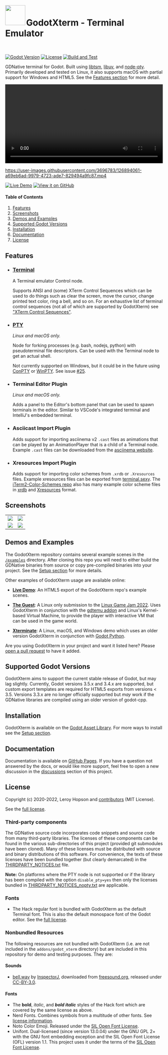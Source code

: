 <img align="left" width="64" height="64" src="./media/icon.png">

# GodotXterm - Terminal Emulator

<br/>

[![Godot Version](https://img.shields.io/badge/Godot-3.4.x-blue.svg)](#supported-godot-versions)
[![License](https://img.shields.io/badge/License-MIT-green.svg)](https://github.com/lihop/godot-xterm/blob/stable/LICENSE.md)
[![Build and Test](https://github.com/lihop/godot-xterm/actions/workflows/main.yml/badge.svg?event=schedule)](https://github.com/lihop/godot-xterm/actions/workflows/main.yml)

GDNative terminal for Godot.
Built using [libtsm](https://www.freedesktop.org/wiki/Software/libtsm/), [libuv](https://github.com/libuv/libuv), and [node-pty](https://github.com/microsoft/node-pty).
Primarily developed and tested on Linux, it also supports macOS with partial support for Windows and HTML5. See the [Features section](#features) for more detail.

<video width="100%" controls>
  <source src="https://user-images.githubusercontent.com/3696783/126894061-a69eb6ad-9979-4723-ade7-829494a9fc87.mp4" />
</video>

<div id="video-preview">

https://user-images.githubusercontent.com/3696783/126894061-a69eb6ad-9979-4723-ade7-829494a9fc87.mp4

</div>

[![Live Demo](./media/live_demo_button.png)](https://lihop.github.io/godot-xterm-dist/demo)
[![View it on GitHub](./media/view_it_on_github_button.png)](https://github.com/lihop/godot-xterm)

#### Table of Contents

1. [Features](#features)
2. [Screenshots](#screenshots)
3. [Demos and Examples](#demos-and-examples)
4. [Supported Godot Versions](#supported-godot-versions)
5. [Installation](#installation)
6. [Documentation](#documentation)
7. [License](#license)

## Features

- ### [Terminal](https://lihop.github.io/godot-xterm/api/terminal)

  A Terminal emulator Control node.

  Supports ANSI and (some) XTerm Control Sequences which can be used to do things such as clear the screen, move the cursor, change printed text color, ring a bell, and so on.
  For an exhaustive list of terminal control sequences (not all of which are supported by GodotXterm) see ["XTerm Control Sequences"](https://invisible-island.net/xterm/ctlseqs/ctlseqs.html).

- ### [PTY](https://lihop.github.io/godot-xterm/api/pty)

  _Linux and macOS only._

  Node for forking processes (e.g. bash, nodejs, python) with pseudoterminal file descriptors.
  Can be used with the Terminal node to get an actual shell.

  Not currently supported on Windows, but it could be in the future using [ConPTY](https://docs.microsoft.com/en-us/windows/console) or [WinPTY](https://github.com/rprichard/winpty).
  See issue [\#25](https://github.com/lihop/godot-xterm/issues/25).

- ### Terminal Editor Plugin

  _Linux and macOS only._

  Adds a panel to the Editor's bottom panel that can be used to spawn terminals in the editor.
  Similar to VSCode's integrated terminal and IntelliJ's embedded terminal.

- ### Asciicast Import Plugin

  Adds support for importing asciinema v2 `.cast` files as animations that can be played by an AnimationPlayer that is a child of a Terminal node.
  Example `.cast` files can be downloaded from the [asciinema website](https://asciinema.org).

- ### Xresources Import Plugin
  Adds support for importing color schemes from `.xrdb` or `.Xresources` files.
  Example xresources files can be exported from [terminal.sexy](https://terminal.sexy).
  The [iTerm2-Color-Schemes repo](https://github.com/mbadolato/iTerm2-Color-Schemes) also has many example color scheme files in [xrdb](https://github.com/mbadolato/iTerm2-Color-Schemes/tree/master/xrdb) and [Xresources](https://github.com/mbadolato/iTerm2-Color-Schemes/tree/master/Xresources) format.

## Screenshots

|                                        |                                        |
| -------------------------------------- | -------------------------------------- |
| ![](./media/screenshot_editor.png)     | ![](./media/screenshot_the_guest.png)  |
| ![](./media/screenshot_retro_term.jpg) | ![](./media/screenshot_xterminate.png) |

## Demos and Examples

The GodotXterm repository contains several example scenes in the [`/examples`](https://github.com/lihop/godot-xterm/tree/stable/examples) directory.
After cloning this repo you will need to either build the GDNative binaries from source or copy pre-compiled binaries into your project.
See the [Setup section](https://lihop.github.io/godot-xterm/setup) for more details.

Other examples of GodotXterm usage are available online:

- [**Live Demo**](https://lihop.github.io/godot-xterm-dist/demo): An HTML5 export of the GodotXterm repo's example scenes.

- [**The Guest**](https://lihop.itch.io/the-guest): A Linux only submission to the [Linux Game Jam 2022](https://itch.io/jam/linux-game-jam-2022). Uses GodotXterm in conjunction with the [gdtemu addon](https://github.com/lihop/gdtemu) and Linux's Kernel-based Virtual Machine, to provide the player with interactive VM that can be used in the game world.

- [**Xterminate**](https://lihop.itch.io/xterminate): A Linux, macOS, and Windows demo which uses an older version GodotXterm in conjunction with [Godot Python](https://github.com/touilleMan/godot-python).

Are you using GodotXterm in your project and want it listed here? Please [open a pull request](https://github.com/lihop/godot-xterm/pulls) to have it added.

## Supported Godot Versions

GodotXterm aims to support the current stable release of Godot, but may lag slightly.
Currently, Godot versions 3.5.x and 3.4.x are supported, but custom export templates
are required for HTML5 exports from versions < 3.5.
Versions 3.3.x are no longer officially supported but _may_ work if the GDNative libraries are
compiled using an older version of godot-cpp.

## Installation

GodotXterm is available on the [Godot Asset Library](https://godotengine.org/asset-library/asset/1007).
For more ways to install see the [Setup section](https://lihop.github.io/godot-xterm/setup).

## Documentation

Documentation is available on [GitHub Pages](https://lihop.github.io/godot-xterm).
If you have a question not answered by the docs, or would like more support, feel free to open a new discussion in the [discussions](https://github.com/lihop/godot-xterm/discussions) section of this project.

## License

Copyright (c) 2020-2022, Leroy Hopson and [contributors](https://github.com/lihop/godot-xterm/graphs/contributors) (MIT License).

See the [full license](https://github.com/lihop/godot-xterm/blob/stable/LICENSE.md).

### Third-party components

The GDNative source code incorporates code snippets and source code from many third-party libraries. The licenses of these components can be found in the various sub-directories of this project (provided git submodules have been cloned). Many of these licenses must be distributed with source and binary distributions of this software. For convenience, the texts of these licenses have been bundled together (but clearly demarcated) in the [THIRDPARTY_NOTICES.txt](https://github.com/lihop/godot-xterm/blob/stable/addons/godot_xterm/THIRDPARTY_NOTICES.txt) file.

**Note:** On platforms where the PTY node is not supported or if the library has been compiled with the option `disable_pty=yes` then only the licenses bundled in [THIRDPARTY_NOTICES_nopty.txt](https://github.com/lihop/godot-xterm/blob/stable/addons/godot_xterm/THIRDPARTY_NOTICES_nopty.txt) are applicable.

### Fonts

- The Hack regular font is bundled with GodotXterm as the default Terminal font. This is also the default monospace font of the Godot editor. See the [full license](https://github.com/lihop/godot-xterm/blob/stable/addons/godot_xterm/themes/fonts/hack/LICENSE.md).

### Nonbundled Resources

The following resources are not bundled with GodotXterm (i.e. are not included in the `addons/godot_xterm` directory) but are included in this repository for demo and testing purposes. They are:

#### Sounds

- [bell.wav](https://github.com/lihop/godot-xterm/blob/stable/themes/audio/bell.wav) by [InspectorJ](https://www.jshaw.co.uk), downloaded from [freesound.org](https://freesound.org/people/InspectorJ/sounds/484344/), released under [CC-BY-3.0](https://creativecommons.org/licenses/by/3.0/).

#### Fonts

- The **bold**, _italic_, and **_bold italic_** styles of the Hack font which are covered by the same license as above.
- Nerd Fonts. Combines symbols from a multitude of other fonts. See [license information](https://github.com/lihop/godot-xterm/blob/stable/themes/fonts/nerd_fonts/README.md).
- Noto Color Emoji. Released under the [SIL Open Font License](https://github.com/lihop/godot-xterm/blob/stable/themes/fonts/noto_color_emoji/LICENSE_OFL.txt).
- Unifont. Dual-licensed (since version 13.0.04) under the GNU GPL 2+ with the GNU font embedding exception and the SIL Open Font License (OFL) version 1.1. This project uses it under the terms of the [SIL Open Font License](https://github.com/lihop/godot-xterm/blob/stable/themes/fonts/unifont/LICENSE_OFL-1.1.txt).
